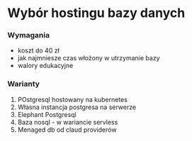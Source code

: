 # Wybór hostingu bazy danych

### Wymagania
- koszt do 40 zł
- jak najmniesze czas włożony w utrzymanie bazy
- walory edukacyjne


### Warianty
1. POstgresql hostowany na kubernetes
2. Własna instancja postgresa na serwerze
3. Elephant Postgresql
4. Baza nosql - w wariancie servless
5. Menaged db od claud providerów


